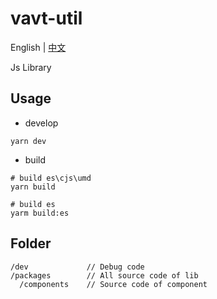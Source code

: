 # vavt-util

English \| [中文](https://github.com/imzbf/vavt-util/blob/main)

Js Library

## Usage

- develop

```shell
yarn dev
```

- build

```shell
# build es\cjs\umd
yarn build

# build es
yarm build:es
```

## Folder

```
/dev             // Debug code
/packages        // All source code of lib
  /components    // Source code of component
```
